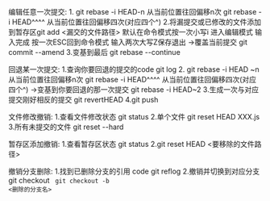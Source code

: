 编辑任意一次提交:
    1.  git rebase -i HEAD-n 从当前位置往回偏移n次
        git rebase -i HEAD^^^^ 从当前位置往回偏移四次(对应四个^)
    2.将漏提交或已修改的文件添加到暂存区git add <漏交的文件路径>
        默认在命令模式按一次小写i 进入编辑模式
        输入完成 按一次ESC回到命令模式
        输入两次大写Z保存退出
        ->覆盖当前提交 git commit --amend
    3.变基到最后 git rebase --continue

回退某一次提交:
    1.查询你要回退的提交的code git log
    2.  git rebase -i HEAD ~n 从当前位置往回偏移n次
        git rebase -i HEAD^^^^ 从当前位置往回偏移四次(对应四个^)
        ->变基到你要回退的那一次提交 git rebase -i HEAD~2
    3.生成一次与对应提交刚好相反的提交 git revertHEAD<commit SHA-1 code>
    4.git push

文件修改撤销:
    1.查看文件修改状态 git status
    2.单个文件 git reset HEAD XXX.js
    3.所有未提交的文件 git reset --hard

暂存区添加撤销:
    1.查看暂存区状态 git status
    2.git reset HEAD <要移除的文件路径>

撤销分支删除:
    1.找到已删除分支的引用 code git reflog
    2.撤销并切换到对应分支
        git checkout <code>
        git checkout -b <删除的分支名>
    
